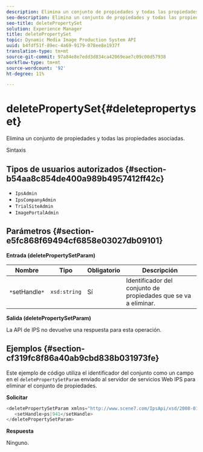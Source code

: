 ```yaml
---
description: Elimina un conjunto de propiedades y todas las propiedades asociadas.
seo-description: Elimina un conjunto de propiedades y todas las propiedades asociadas.
seo-title: deletePropertySet
solution: Experience Manager
title: deletePropertySet
topic: Dynamic Media Image Production System API
uuid: b4fdf51f-89ec-4a69-9179-078ee8e1937f
translation-type: tm+mt
source-git-commit: 97a84e8e7edd3d834ca42069eae7c09c00d57938
workflow-type: tm+mt
source-wordcount: '92'
ht-degree: 11%

---
```



# deletePropertySet{#deletepropertyset}

Elimina un conjunto de propiedades y todas las propiedades asociadas.

Sintaxis

## Tipos de usuarios autorizados {#section-b54aa8c854de400a989b4957412ff42c}

* `IpsAdmin`
* `IpsCompanyAdmin`
* `TrialSiteAdmin`
* `ImagePortalAdmin`

## Parámetros {#section-e5fc868f69494cf6858e03027db09101}

**Entrada (deletePropertySetParam)**

| Nombre | Tipo | Obligatorio | Descripción |
|---|---|---|---|
| `*`setHandle`*` | `xsd:string` | Sí | Identificador del conjunto de propiedades que se va a eliminar. |

**Salida (deletePropertySetParam)**

La API de IPS no devuelve una respuesta para esta operación.

## Ejemplos {#section-cf319fc8f86a40ab9cbd838b031973fe}

Este ejemplo de código utiliza el identificador del conjunto como un campo en el `deletePropertySetParam` enviado al servidor de servicios Web IPS para eliminar el conjunto de propiedades.

**Solicitar**

```java
<deletePropertySetParam xmlns="http://www.scene7.com/IpsApi/xsd/2008-01-15">
   <setHandle>ps|941</setHandle>
</deletePropertySetParam>
```

**Respuesta**

Ninguno.

